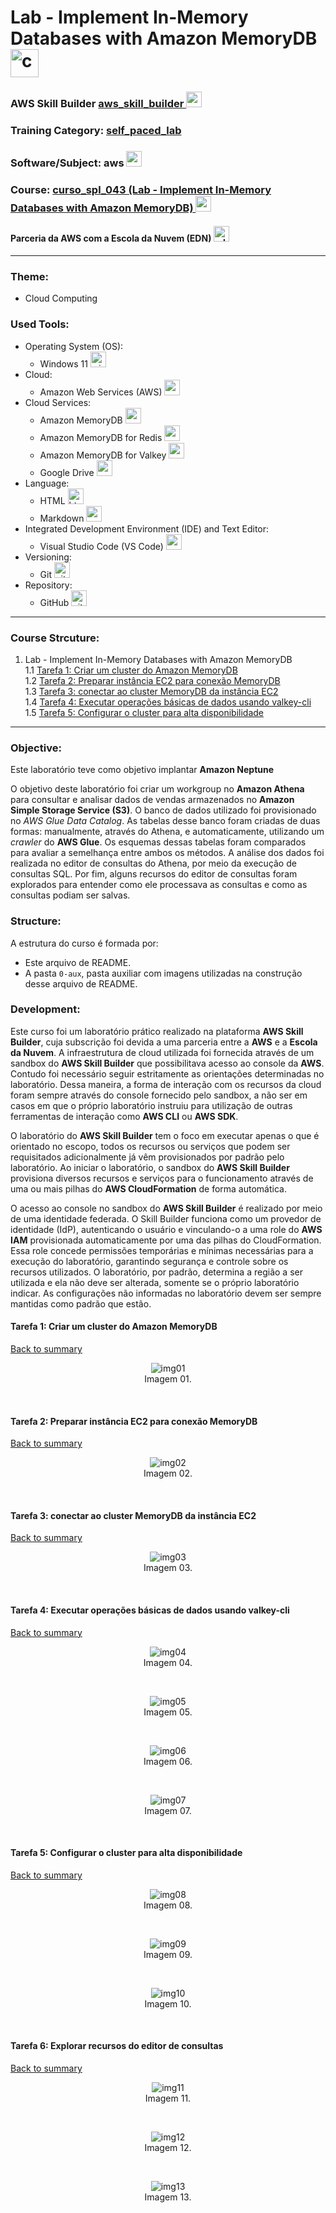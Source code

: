 # Lab - Implement In-Memory Databases with Amazon MemoryDB   <img src="./0-aux/logo_course.png" alt="curso_spl_043" width="auto" height="45">

### AWS Skill Builder <a href="../../">aws_skill_builder   <img src="https://github.com/PedroHeeger/main/blob/main/0-aux/logos/plataforma/aws_skill_builder.png" alt="aws_skill_builder" width="auto" height="25"></a>
### Training Category: <a href="../../self_paced_lab">self_paced_lab</a>
### Software/Subject: aws   <img src="https://cdn.jsdelivr.net/gh/devicons/devicon@latest/icons/amazonwebservices/amazonwebservices-original-wordmark.svg" alt="aws" width="auto" height="25">
### Course: <a href="./">curso_spl_043 (Lab - Implement In-Memory Databases with Amazon MemoryDB)   <img src="./0-aux/logo_course.png" alt="curso_spl_043" width="auto" height="25"></a>

#### Parceria da AWS com a Escola da Nuvem (EDN)   <img src="https://github.com/PedroHeeger/main/blob/main/0-aux/logos/plataforma/edn.png" alt="edn" width="auto" height="25">

---

### Theme:
- Cloud Computing

### Used Tools:
- Operating System (OS): 
  - Windows 11   <img src="https://github.com/PedroHeeger/main/blob/main/0-aux/logos/software/windows11.png" alt="windows11" width="auto" height="25">
- Cloud:
  - Amazon Web Services (AWS)   <img src="https://cdn.jsdelivr.net/gh/devicons/devicon@latest/icons/amazonwebservices/amazonwebservices-original-wordmark.svg" alt="aws" width="auto" height="25">
- Cloud Services:
  - Amazon MemoryDB   <img src="https://github.com/PedroHeeger/main/blob/main/0-aux/logos/cloud/aws_memorydb.png" alt="aws_memorydb" width="auto" height="25">
  - Amazon MemoryDB for Redis   <img src="https://github.com/PedroHeeger/main/blob/main/0-aux/logos/cloud/aws_memorydb.png" alt="aws_memorydb_for_redis" width="auto" height="25">
  - Amazon MemoryDB for Valkey   <img src="https://github.com/PedroHeeger/main/blob/main/0-aux/logos/cloud/aws_memorydb.png" alt="aws_memorydb_for_valkey" width="auto" height="25">
  - Google Drive   <img src="https://github.com/PedroHeeger/main/blob/main/0-aux/logos/software/google_drive.png" alt="google_drive" width="auto" height="25">
- Language:
  - HTML   <img src="https://cdn.jsdelivr.net/gh/devicons/devicon/icons/html5/html5-original.svg" alt="html" width="auto" height="25">
  - Markdown   <img src="https://cdn.jsdelivr.net/gh/devicons/devicon/icons/markdown/markdown-original.svg" alt="markdown" width="auto" height="25">
- Integrated Development Environment (IDE) and Text Editor:
  - Visual Studio Code (VS Code)   <img src="https://cdn.jsdelivr.net/gh/devicons/devicon/icons/vscode/vscode-original.svg" alt="vscode" width="auto" height="25">
- Versioning: 
  - Git   <img src="https://cdn.jsdelivr.net/gh/devicons/devicon/icons/git/git-original.svg" alt="git" width="auto" height="25">
- Repository:
  - GitHub   <img src="https://cdn.jsdelivr.net/gh/devicons/devicon/icons/github/github-original.svg" alt="github" width="auto" height="25">

---

<a name="item0"><h3>Course Strcuture:</h3></a>
1. Lab - Implement In-Memory Databases with Amazon MemoryDB<br>
1.1 <a href="#item01.1">Tarefa 1: Criar um cluster do Amazon MemoryDB</a><br>
1.2 <a href="#item01.2">Tarefa 2: Preparar instância EC2 para conexão MemoryDB</a><br>
1.3 <a href="#item01.3">Tarefa 3: conectar ao cluster MemoryDB da instância EC2</a><br>
1.4 <a href="#item01.4">Tarefa 4: Executar operações básicas de dados usando valkey-cli</a><br>
1.5 <a href="#item01.5">Tarefa 5: Configurar o cluster para alta disponibilidade</a><br>

---

### Objective:

Este laboratório teve como objetivo implantar **Amazon Neptune**
  


O objetivo deste laboratório foi criar um workgroup no **Amazon Athena** para consultar e analisar dados de vendas armazenados no **Amazon Simple Storage Service (S3)**. O banco de dados utilizado foi provisionado no *AWS Glue Data Catalog*. As tabelas desse banco foram criadas de duas formas: manualmente, através do Athena, e automaticamente, utilizando um *crawler* do **AWS Glue**. Os esquemas dessas tabelas foram comparados para avaliar a semelhança entre ambos os métodos. A análise dos dados foi realizada no editor de consultas do Athena, por meio da execução de consultas SQL. Por fim, alguns recursos do editor de consultas foram explorados para entender como ele processava as consultas e como as consultas podiam ser salvas.

### Structure:
A estrutura do curso é formada por:
- Este arquivo de README.
- A pasta `0-aux`, pasta auxiliar com imagens utilizadas na construção desse arquivo de README.

### Development:
Este curso foi um laboratório prático realizado na plataforma **AWS Skill Builder**, cuja subscrição foi devida a uma parceria entre a **AWS** e a **Escola da Nuvem**. A infraestrutura de cloud utilizada foi fornecida através de um sandbox do **AWS Skill Builder** que possibilitava acesso ao console da **AWS**. Contudo foi necessário seguir estritamente as orientações determinadas no laboratório. Dessa maneira, a forma de interação com os recursos da cloud foram sempre através do console fornecido pelo sandbox, a não ser em casos em que o próprio laboratório instruiu para utilização de outras ferramentas de interação como **AWS CLI** ou **AWS SDK**.

O laboratório do **AWS Skill Builder** tem o foco em executar apenas o que é orientado no escopo, todos os recursos ou serviços que podem ser requisitados adicionalmente já vêm provisionados por padrão pelo laboratório. Ao iniciar o laboratório, o sandbox do **AWS Skill Builder** provisiona diversos recursos e serviços para o funcionamento através de uma ou mais pilhas do **AWS CloudFormation** de forma automática. 

O acesso ao console no sandbox do **AWS Skill Builder** é realizado por meio de uma identidade federada. O Skill Builder funciona como um provedor de identidade (IdP), autenticando o usuário e vinculando-o a uma role do **AWS IAM** provisionada automaticamente por uma das pilhas do CloudFormation. Essa role concede permissões temporárias e mínimas necessárias para a execução do laboratório, garantindo segurança e controle sobre os recursos utilizados. O laboratório, por padrão, determina a região a ser utilizada e ela não deve ser alterada, somente se o próprio laboratório indicar. As configurações não informadas no laboratório devem ser sempre mantidas como padrão que estão.

<a name="item01.1"><h4>Tarefa 1: Criar um cluster do Amazon MemoryDB</h4></a>[Back to summary](#item0)



<div align="Center"><figure>
    <img src="./0-aux/img01.png" alt="img01"><br>
    <figcaption>Imagem 01.</figcaption>
</figure></div><br>

<a name="item01.2"><h4>Tarefa 2: Preparar instância EC2 para conexão MemoryDB</h4></a>[Back to summary](#item0)



<div align="Center"><figure>
    <img src="./0-aux/img02.png" alt="img02"><br>
    <figcaption>Imagem 02.</figcaption>
</figure></div><br>

<a name="item01.3"><h4>Tarefa 3: conectar ao cluster MemoryDB da instância EC2</h4></a>[Back to summary](#item0)



<div align="Center"><figure>
    <img src="./0-aux/img03.png" alt="img03"><br>
    <figcaption>Imagem 03.</figcaption>
</figure></div><br>

<a name="item01.4"><h4>Tarefa 4: Executar operações básicas de dados usando valkey-cli</h4></a>[Back to summary](#item0)


<div align="Center"><figure>
    <img src="./0-aux/img04.png" alt="img04"><br>
    <figcaption>Imagem 04.</figcaption>
</figure></div><br>



<div align="Center"><figure>
    <img src="./0-aux/img05.png" alt="img05"><br>
    <figcaption>Imagem 05.</figcaption>
</figure></div><br>



<div align="Center"><figure>
    <img src="./0-aux/img06.png" alt="img06"><br>
    <figcaption>Imagem 06.</figcaption>
</figure></div><br>


<div align="Center"><figure>
    <img src="./0-aux/img07.png" alt="img07"><br>
    <figcaption>Imagem 07.</figcaption>
</figure></div><br>

<a name="item01.5"><h4>Tarefa 5: Configurar o cluster para alta disponibilidade</h4></a>[Back to summary](#item0)





<div align="Center"><figure>
    <img src="./0-aux/img08.png" alt="img08"><br>
    <figcaption>Imagem 08.</figcaption>
</figure></div><br>



<div align="Center"><figure>
    <img src="./0-aux/img09.png" alt="img09"><br>
    <figcaption>Imagem 09.</figcaption>
</figure></div><br>



<div align="Center"><figure>
    <img src="./0-aux/img10.png" alt="img10"><br>
    <figcaption>Imagem 10.</figcaption>
</figure></div><br>

<a name="item01.6"><h4>Tarefa 6: Explorar recursos do editor de consultas</h4></a>[Back to summary](#item0)



<div align="Center"><figure>
    <img src="./0-aux/img11.png" alt="img11"><br>
    <figcaption>Imagem 11.</figcaption>
</figure></div><br>



<div align="Center"><figure>
    <img src="./0-aux/img12.png" alt="img12"><br>
    <figcaption>Imagem 12.</figcaption>
</figure></div><br>



<div align="Center"><figure>
    <img src="./0-aux/img13.png" alt="img13"><br>
    <figcaption>Imagem 13.</figcaption>
</figure></div><br>








